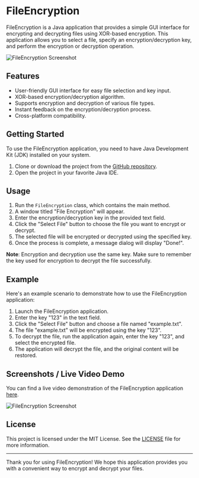 # FileEncryption

FileEncryption is a Java application that provides a simple GUI interface for encrypting and decrypting files using XOR-based encryption. This application allows you to select a file, specify an encryption/decryption key, and perform the encryption or decryption operation.

![FileEncryption Screenshot](https://i.ibb.co/gd7q859/pika-1684067950773-1x.jpg)

## Features

- User-friendly GUI interface for easy file selection and key input.
- XOR-based encryption/decryption algorithm.
- Supports encryption and decryption of various file types.
- Instant feedback on the encryption/decryption process.
- Cross-platform compatibility.

## Getting Started

To use the FileEncryption application, you need to have Java Development Kit (JDK) installed on your system.

1. Clone or download the project from the [GitHub repository](https://github.com/SinhaAmrit/FileEncryption).
2. Open the project in your favorite Java IDE.

## Usage

1. Run the `FileEncryption` class, which contains the main method.
2. A window titled "File Encryption" will appear.
3. Enter the encryption/decryption key in the provided text field.
4. Click the "Select File" button to choose the file you want to encrypt or decrypt.
5. The selected file will be encrypted or decrypted using the specified key.
6. Once the process is complete, a message dialog will display "Done!".

**Note**: Encryption and decryption use the same key. Make sure to remember the key used for encryption to decrypt the file successfully.

## Example

Here's an example scenario to demonstrate how to use the FileEncryption application:

1. Launch the FileEncryption application.
2. Enter the key "123" in the text field.
3. Click the "Select File" button and choose a file named "example.txt".
4. The file "example.txt" will be encrypted using the key "123".
5. To decrypt the file, run the application again, enter the key "123", and select the encrypted file.
6. The application will decrypt the file, and the original content will be restored.

## Screenshots / Live Video Demo

You can find a live video demonstration of the FileEncryption application [here](https://youtu.be/aI-ALVN5N5I).

![FileEncryption Screenshot](https://i.ibb.co/gd7q859/pika-1684067950773-1x.jpg)


## License

This project is licensed under the MIT License. See the [LICENSE](LICENSE) file for more information.

---

Thank you for using FileEncryption! We hope this application provides you with a convenient way to encrypt and decrypt your files.

